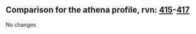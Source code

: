 ## Comparison for the athena profile, rvn: [415](https://github.com/PRO100KatYT/FortniteProfileRevisions/tree/main/profiles/athena/415%20athena.json)-[417](https://github.com/PRO100KatYT/FortniteProfileRevisions/tree/main/profiles/athena/417%20athena.json)

No changes
